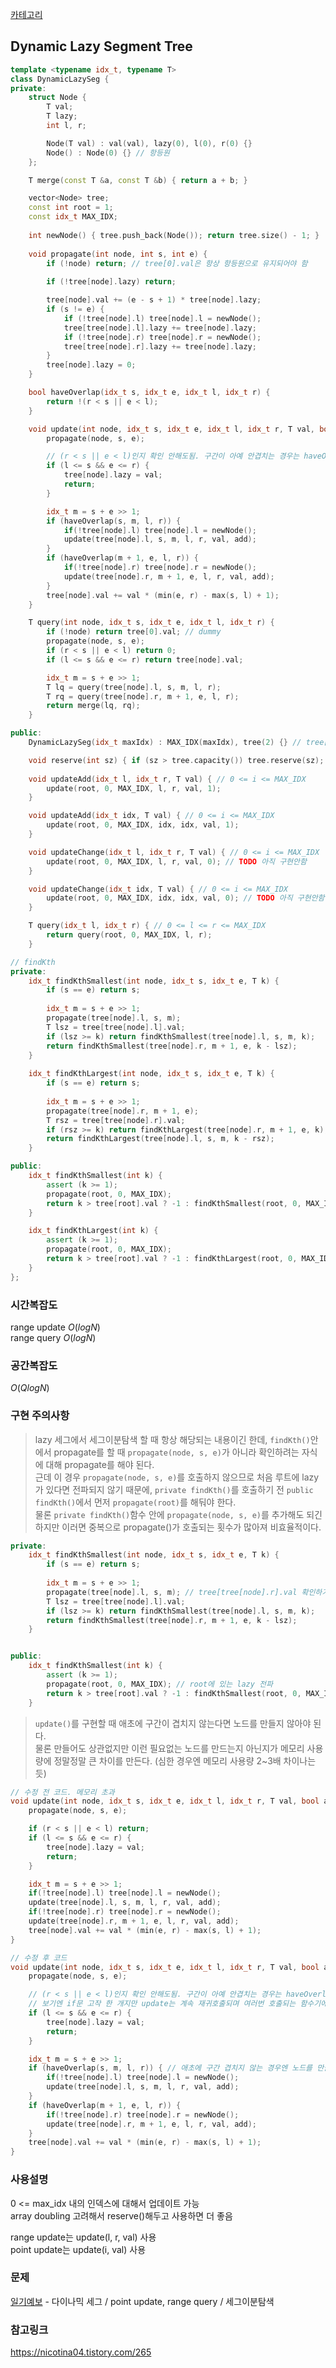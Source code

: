 [카테고리](/README.md)
<!-- TODO updateChange, updateAdd 추가해야됨 -->
## Dynamic Lazy Segment Tree
```cpp
template <typename idx_t, typename T>
class DynamicLazySeg {
private:
    struct Node {
        T val;
        T lazy;
        int l, r;

        Node(T val) : val(val), lazy(0), l(0), r(0) {}
        Node() : Node(0) {} // 항등원
    };

    T merge(const T &a, const T &b) { return a + b; }

    vector<Node> tree;
    const int root = 1;
    const idx_t MAX_IDX;
    
    int newNode() { tree.push_back(Node()); return tree.size() - 1; }
    
    void propagate(int node, int s, int e) {
        if (!node) return; // tree[0].val은 항상 항등원으로 유지되어야 함
        
        if (!tree[node].lazy) return;

        tree[node].val += (e - s + 1) * tree[node].lazy;
        if (s != e) {
            if (!tree[node].l) tree[node].l = newNode();
            tree[tree[node].l].lazy += tree[node].lazy;
            if (!tree[node].r) tree[node].r = newNode();
            tree[tree[node].r].lazy += tree[node].lazy;
        }
        tree[node].lazy = 0;
    }

    bool haveOverlap(idx_t s, idx_t e, idx_t l, idx_t r) {
        return !(r < s || e < l);
    }

    void update(int node, idx_t s, idx_t e, idx_t l, idx_t r, T val, bool add) {
        propagate(node, s, e);

        // (r < s || e < l)인지 확인 안해도됨. 구간이 아예 안겹치는 경우는 haveOverlap()으로 미리 걸러짐
        if (l <= s && e <= r) {
            tree[node].lazy = val;
            return;
        }

        idx_t m = s + e >> 1;
        if (haveOverlap(s, m, l, r)) {
            if(!tree[node].l) tree[node].l = newNode();
            update(tree[node].l, s, m, l, r, val, add);
        }
        if (haveOverlap(m + 1, e, l, r)) {
            if(!tree[node].r) tree[node].r = newNode();
            update(tree[node].r, m + 1, e, l, r, val, add);
        }
        tree[node].val += val * (min(e, r) - max(s, l) + 1);
    }

    T query(int node, idx_t s, idx_t e, idx_t l, idx_t r) {
        if (!node) return tree[0].val; // dummy
        propagate(node, s, e);
        if (r < s || e < l) return 0;
        if (l <= s && e <= r) return tree[node].val;

        idx_t m = s + e >> 1;
        T lq = query(tree[node].l, s, m, l, r);
        T rq = query(tree[node].r, m + 1, e, l, r);
        return merge(lq, rq);
    }

public:
    DynamicLazySeg(idx_t maxIdx) : MAX_IDX(maxIdx), tree(2) {} // tree[0] : dummy, tree[1] : root

    void reserve(int sz) { if (sz > tree.capacity()) tree.reserve(sz); } // array doubling 최소화
    
    void updateAdd(idx_t l, idx_t r, T val) { // 0 <= i <= MAX_IDX
        update(root, 0, MAX_IDX, l, r, val, 1);
    }

    void updateAdd(idx_t idx, T val) { // 0 <= i <= MAX_IDX
        update(root, 0, MAX_IDX, idx, idx, val, 1);
    }

    void updateChange(idx_t l, idx_t r, T val) { // 0 <= i <= MAX_IDX
        update(root, 0, MAX_IDX, l, r, val, 0); // TODO 아직 구현안함
    }

    void updateChange(idx_t idx, T val) { // 0 <= i <= MAX_IDX
        update(root, 0, MAX_IDX, idx, idx, val, 0); // TODO 아직 구현안함
    }

    T query(idx_t l, idx_t r) { // 0 <= l <= r <= MAX_IDX
        return query(root, 0, MAX_IDX, l, r);
    }

// findKth
private:
    idx_t findKthSmallest(int node, idx_t s, idx_t e, T k) {
        if (s == e) return s;
        
        idx_t m = s + e >> 1;
        propagate(tree[node].l, s, m);
        T lsz = tree[tree[node].l].val;
        if (lsz >= k) return findKthSmallest(tree[node].l, s, m, k);
        return findKthSmallest(tree[node].r, m + 1, e, k - lsz);
    }
    
    idx_t findKthLargest(int node, idx_t s, idx_t e, T k) {
        if (s == e) return s;
        
        idx_t m = s + e >> 1;
        propagate(tree[node].r, m + 1, e);
        T rsz = tree[tree[node].r].val;
        if (rsz >= k) return findKthLargest(tree[node].r, m + 1, e, k);
        return findKthLargest(tree[node].l, s, m, k - rsz);
    }

public:
    idx_t findKthSmallest(int k) {
        assert (k >= 1);
        propagate(root, 0, MAX_IDX);
        return k > tree[root].val ? -1 : findKthSmallest(root, 0, MAX_IDX, k);
    }

    idx_t findKthLargest(int k) {
        assert (k >= 1);
        propagate(root, 0, MAX_IDX);
        return k > tree[root].val ? -1 : findKthLargest(root, 0, MAX_IDX, k);
    }
};
```
### 시간복잡도
range update $O(logN)$   
range query $O(logN)$   

### 공간복잡도
$O(QlogN)$   

### 구현 주의사항
> lazy 세그에서 세그이분탐색 할 때 항상 해당되는 내용이긴 한데, `findKth()`안에서 propagate를 할 때 `propagate(node, s, e)`가 아니라 확인하려는 자식에 대해 propagate를 해야 된다.   
근데 이 경우 `propagate(node, s, e)`를 호출하지 않으므로 처음 루트에 lazy가 있다면 전파되지 않기 때문에, `private findKth()`를 호출하기 전 `public findKth()`에서 먼저 `propagate(root)`를 해둬야 한다.   
물론 `private findKth()`함수 안에 `propagate(node, s, e)`를 추가해도 되긴 하지만 이러면 중복으로 propagate()가 호출되는 횟수가 많아져 비효율적이다.
```cpp
private:
    idx_t findKthSmallest(int node, idx_t s, idx_t e, T k) {
        if (s == e) return s;
        
        idx_t m = s + e >> 1;
        propagate(tree[node].l, s, m); // tree[tree[node].r].val 확인하기 전 먼저 propagate
        T lsz = tree[tree[node].l].val;
        if (lsz >= k) return findKthSmallest(tree[node].l, s, m, k);
        return findKthSmallest(tree[node].r, m + 1, e, k - lsz);
    }


public: 
    idx_t findKthSmallest(int k) {
        assert (k >= 1);
        propagate(root, 0, MAX_IDX); // root에 있는 lazy 전파
        return k > tree[root].val ? -1 : findKthSmallest(root, 0, MAX_IDX, k);
    }
```

> `update()`를 구현할 때 애초에 구간이 겹치지 않는다면 노드를 만들지 않아야 된다.   
물론 만들어도 상관없지만 이런 필요없는 노드를 만드는지 아닌지가 메모리 사용량에 정말정말 큰 차이를 만든다. (심한 경우엔 메모리 사용량 2~3배 차이나는 듯)   
```cpp
// 수정 전 코드. 메모리 초과
void update(int node, idx_t s, idx_t e, idx_t l, idx_t r, T val, bool add) {
    propagate(node, s, e);

    if (r < s || e < l) return;
    if (l <= s && e <= r) {
        tree[node].lazy = val;
        return;
    }

    idx_t m = s + e >> 1;
    if(!tree[node].l) tree[node].l = newNode();
    update(tree[node].l, s, m, l, r, val, add);
    if(!tree[node].r) tree[node].r = newNode();
    update(tree[node].r, m + 1, e, l, r, val, add);
    tree[node].val += val * (min(e, r) - max(s, l) + 1);
}

// 수정 후 코드
void update(int node, idx_t s, idx_t e, idx_t l, idx_t r, T val, bool add) {
    propagate(node, s, e);

    // (r < s || e < l)인지 확인 안해도됨. 구간이 아예 안겹치는 경우는 haveOverlap()으로 미리 걸러짐
    // 보기엔 if문 고작 한 개지만 update는 계속 재귀호출되며 여러번 호출되는 함수기에 생각보다 많이 실행되는 코드라서 꽤나 많은 시간을 잡아먹음. 최대한 없앨 수 있는 코드는 없애야 됨
    if (l <= s && e <= r) {
        tree[node].lazy = val;
        return;
    }

    idx_t m = s + e >> 1;
    if (haveOverlap(s, m, l, r)) { // 애초에 구간 겹치지 않는 경우엔 노드를 만들지도 않음
        if(!tree[node].l) tree[node].l = newNode();
        update(tree[node].l, s, m, l, r, val, add);
    }
    if (haveOverlap(m + 1, e, l, r)) {
        if(!tree[node].r) tree[node].r = newNode();
        update(tree[node].r, m + 1, e, l, r, val, add);
    }
    tree[node].val += val * (min(e, r) - max(s, l) + 1);
}
```

### 사용설명
0 <= max_idx 내의 인덱스에 대해서 업데이트 가능   
array doubling 고려해서 reserve()해두고 사용하면 더 좋음   

range update는 update(l, r, val) 사용   
point update는 update(i, val) 사용

### 문제
[일기예보](https://www.acmicpc.net/problem/14577) - 다이나믹 세그 / point update, range query / 세그이분탐색   

### 참고링크
https://nicotina04.tistory.com/265   